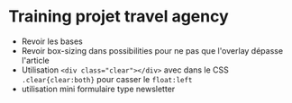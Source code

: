 # Training projet travel agency

- Revoir les bases
- Revoir box-sizing dans possibilities pour ne pas que l'overlay dépasse l'article
- Utilisation ```<div class="clear"></div>``` avec dans le CSS ```.clear{clear:both}``` pour casser le ```float:left```
- utilisation mini formulaire type newsletter 